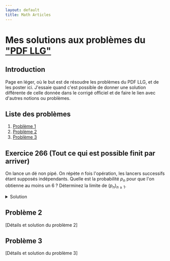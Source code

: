 ```yaml
---
layout: default
title: Math Articles
---
```

<script type="text/x-mathjax-config">
MathJax = {
  tex: {
    inlineMath: [['$', '$'], ['\\(', '\\)']],
    displayMath: [['$$', '$$'], ['\\[', '\\]']]
  }
};
</script>
<script src="https://polyfill.io/v3/polyfill.min.js?features=es6"></script>
<script id="MathJax-script" async src="https://cdn.jsdelivr.net/npm/mathjax@3/es5/tex-mml-chtml.js"></script>

# Mes solutions aux problèmes du ["PDF LLG"](https://www.louislegrand.fr/wp-content/uploads/2022/01/EXOS-TERMINALE3-3-AVECDESSIN.pdf)

## Introduction

Page en léger, où le but est de résoudre les problèmes du PDF LLG, et de les poster ici. J'essaie quand c'est possible de donner une solution différente de celle donnée dans le corrigé officiel et de faire le lien avec d'autres notions ou problèmes. 

## Liste des problèmes

1. [Problème 1](#probleme-1)
2. [Problème 2](#probleme-2)
3. [Problème 3](#probleme-3)

## Exercice 266 (Tout ce qui est possible finit par arriver)

On lance un dé non pipé. On répète $n$ fois l'opération, les lancers successifs étant supposés indépendants. Quelle est la probabilité $p_n$ pour que l'on obtienne au moins un 6 ? Déterminez la limite de $(p_n)_{n \geq 1}$.

<details>
 <summary>Solution</summary>
On peut considerer l'evenement contraire $\overline{A_{k}}\$ : "ne pas obtenir 6 lors du kieme lancer" dont la probabilite est $P(\overline{A_{k}}\)$ </span>
</details>

## Problème 2

[Détails et solution du problème 2]

## Problème 3

[Détails et solution du problème 3]